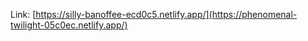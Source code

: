 Link: [https://silly-banoffee-ecd0c5.netlify.app/](https://phenomenal-twilight-05c0ec.netlify.app/)
